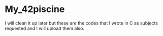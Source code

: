 # My_42piscine
I will clean it up later but these are the codes that I wrote in C as subjects requested and I will upload them also.
